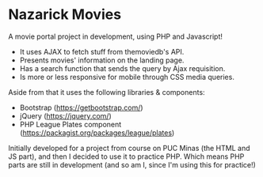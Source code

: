 # Nazarick Movies
A movie portal project in development, using PHP and Javascript!

- It uses AJAX to fetch stuff from themoviedb's API.
- Presents movies' information on the landing page.
- Has a search function that sends the query by Ajax requisition.
- Is more or less responsive for mobile through CSS media queries.

Aside from that it uses the following libraries & components:
- Bootstrap (https://getbootstrap.com/)
- jQuery (https://jquery.com/)
- PHP League Plates component (https://packagist.org/packages/league/plates)
  
Initially developed for a project from course on PUC Minas (the HTML and JS part), and then I decided to use it to practice PHP.
Which means PHP parts are still in development (and so am I, since I'm using this for practice!)
